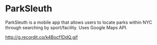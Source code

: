# ParkSleuth
ParkSleuth is a mobile app that allows users to locate parks within NYC through searching by sport/facility. Uses Google Maps API.

http://g.recordit.co/k4Bocf1DdQ.gif
